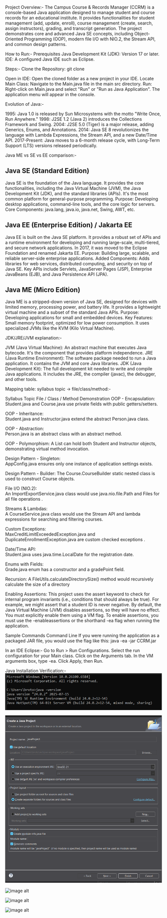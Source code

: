 Project Overview:-
The Campus Course & Records Manager (CCRM) is a console-based Java application designed to manage student and course records for an educational institute. 
It provides functionalities for student management (add, update, enroll), course management (create, search, assign instructors), grading, and transcript generation. 
The project demonstrates core and advanced Java SE concepts, including Object-Oriented Programming (OOP), modern file I/O with NIO.2, the Stream API, and common design patterns.

How to Run:-
Prerequisites
  Java Development Kit (JDK): Version 17 or later.
  IDE: A configured Java IDE such as Eclipse.

Steps:-
Clone the Repository:
git clone <your-repository-link>

Open in IDE: Open the cloned folder as a new project in your IDE.
Locate Main Class: Navigate to the Main.java file in the main src directory.
Run: Right-click on Main.java and select "Run" or "Run as Java Application". The application menu will appear in the console.

Evolution of Java:-

1995: Java 1.0 is released by Sun Microsystems with the motto "Write Once, Run Anywhere."
1998: J2SE 1.2 (Java 2) introduces the Collections Framework and Swing.
2004: J2SE 5.0 (Tiger) is a major release, adding Generics, Enums, and Annotations.
2014: Java SE 8 revolutionizes the language with Lambda Expressions, the Stream API, and a new Date/Time API.
2017-Present: Java moves to a 6-month release cycle, with Long-Term Support (LTS) versions released periodically.

Java ME vs SE vs EE comparison:-
## Java SE (Standard Edition)
Java SE is the foundation of the Java language. It provides the core functionalities, including the Java Virtual Machine (JVM), the Java Development Kit (JDK), and the standard libraries (APIs). It's the most common platform for general-purpose programming.
Purpose: Developing desktop applications, command-line tools, and the core logic for servers.
Core Components: java.lang, java.io, java.net, Swing, AWT, etc.

## Java EE (Enterprise Edition) / Jakarta EE
Java EE is built on the Java SE platform. It provides a robust set of APIs and a runtime environment for developing and running large-scale, multi-tiered, and secure network applications. In 2017, it was moved to the Eclipse Foundation and renamed Jakarta EE.
Purpose: Building large, scalable, and reliable server-side enterprise applications.
Added Components: Adds libraries for web services, distributed computing, and security on top of Java SE. Key APIs include Servlets, JavaServer Pages (JSP), Enterprise JavaBeans (EJB), and Java Persistence API (JPA).

## Java ME (Micro Edition)
Java ME is a stripped-down version of Java SE, designed for devices with limited memory, processing power, and battery life. It provides a lightweight virtual machine and a subset of the standard Java APIs.
Purpose: Developing applications for small and embedded devices.
Key Features: Small memory footprint, optimized for low power consumption. It uses specialized JVMs like the KVM (Kilo Virtual Machine).

JDK/JRE/JVM explanation:-

JVM (Java Virtual Machine): An abstract machine that executes Java bytecode. It's the component that provides platform independence.
JRE (Java Runtime Environment): The software package needed to run a Java application. It contains the JVM and core Java libraries.
JDK (Java Development Kit): The full development kit needed to write and compile Java applications. It includes the JRE, the compiler (javac), the debugger, and other tools.

Mapping table: syllabus topic → file/class/method:- 

Syllabus Topic	File / Class / Method Demonstration
OOP - Encapsulation:		
Student.java and Course.java use private fields with public getters/setters.

OOP - Inheritance:		
Student.java and Instructor.java extend the abstract Person.java class.

OOP - Abstraction:		
Person.java is an abstract class with an abstract method.

OOP - Polymorphism:	
A List<Person> can hold both Student and Instructor objects, demonstrating virtual method invocation.

Design Pattern - Singleton:		
AppConfig.java ensures only one instance of application settings exists.

Design Pattern - Builder:
The Course.CourseBuilder static nested class is used to construct Course objects.

File I/O (NIO.2):	
An ImportExportService.java class would use java.nio.file.Path and Files for all file operations .

Streams & Lambdas:	
A CourseService.java class would use the Stream API and lambda expressions for searching and filtering courses.


Custom Exceptions:		
MaxCreditLimitExceededException.java and DuplicateEnrollmentException.java are custom checked exceptions .

Date/Time API:		
Student.java uses java.time.LocalDate for the registration date.


Enums with Fields:		
Grade.java enum has a constructor and a gradePoint field.

Recursion:
A FileUtils.calculateDirectorySize() method would recursively calculate the size of a directory

Enabling Assertions:
This project uses the assert keyword to check for internal program invariants (i.e., conditions that should always be true). For example, we might assert that a student ID is never negative.
By default, the Java Virtual Machine (JVM) disables assertions, so they will have no effect. You must explicitly enable them using a VM flag.
To enable assertions, you must use the -enableassertions or the shorthand -ea flag when running the application.

Sample Commands
Command Line
If you were running the application as a packaged JAR file, you would use the flag like this:
java -ea -jar CCRM.jar

In an IDE Eclipse:-
Go to Run > Run Configurations.
Select the run configuration for your Main class.
Click on the Arguments tab.
In the VM arguments box, type -ea.
Click Apply, then Run.


Java Installation Verification:-
![image alt](https://github.com/brotodeep/source_code/blob/main/Screenshots/Java%20Installation%20Verification.png?raw=true)

![image alt](https://github.com/brotodeep/source_code/blob/main/Screenshots/New%20Project%20Creation.png?raw=true)

![image alt]()

![image alt]()

![image alt]()









